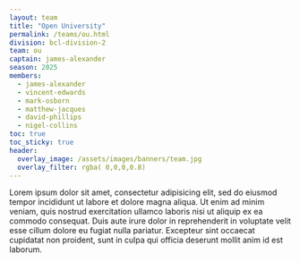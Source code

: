 ```yaml
---
layout: team
title: "Open University"
permalink: /teams/ou.html
division: bcl-division-2
team: ou
captain: james-alexander
season: 2025
members:
  - james-alexander
  - vincent-edwards
  - mark-osborn
  - matthew-jacques
  - david-phillips
  - nigel-collins
toc: true
toc_sticky: true
header:
  overlay_image: /assets/images/banners/team.jpg
  overlay_filter: rgba( 0,0,0,0.8)
---
```


Lorem ipsum dolor sit amet, consectetur adipisicing elit, sed do eiusmod
tempor incididunt ut labore et dolore magna aliqua. Ut enim ad minim veniam,
quis nostrud exercitation ullamco laboris nisi ut aliquip ex ea commodo
consequat. Duis aute irure dolor in reprehenderit in voluptate velit esse
cillum dolore eu fugiat nulla pariatur. Excepteur sint occaecat cupidatat non
proident, sunt in culpa qui officia deserunt mollit anim id est laborum.